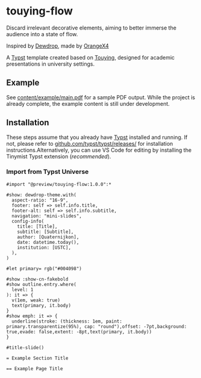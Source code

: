 # touying-flow

Discard irrelevant decorative elements, aiming to better immerse the audience into a state of flow.

Inspired by [Dewdrop](https://github.com/touying-typ/touying.git), made by [OrangeX4](https://github.com/OrangeX4)

A [Typst](https://github.com/typst/typst) template created based on [Touying](https://github.com/touying-typ/touying), designed for academic presentations in university settings.

## Example

See [content/example/main.pdf](content/example/main.pdf) for a sample PDF output. While the project is already complete, the example content is still under development.

## Installation

These steps assume that you already have [Typst](https://typst.app/) installed and running. If not, please refer to [github.com/typst/typst/releases/](https://github.com/typst/typst/releases/) for installation instructions.Alternatively, you can use VS Code for editing by installing the Tinymist Typst extension (*recommended*).

### Import from Typst Universe

```typst
#import "@preview/touying-flow:1.0.0":*

#show: dewdrop-theme.with(
  aspect-ratio: "16-9",
  footer: self => self.info.title,
  footer-alt: self => self.info.subtitle,
  navigation: "mini-slides",
  config-info(
    title: [Title],
    subtitle: [Subtitle],
    author: [Quaternijkon],
    date: datetime.today(),
    institution: [USTC],
  ),
)

#let primary= rgb("#004098")

#show :show-cn-fakebold
#show outline.entry.where(
  level: 1
): it => {
  v(1em, weak: true)
  text(primary, it.body)
}
#show emph: it => {  
  underline(stroke: (thickness: 1em, paint: primary.transparentize(95%), cap: "round"),offset: -7pt,background: true,evade: false,extent: -8pt,text(primary, it.body))
}

#title-slide()

= Example Section Title

== Example Page Title
```
